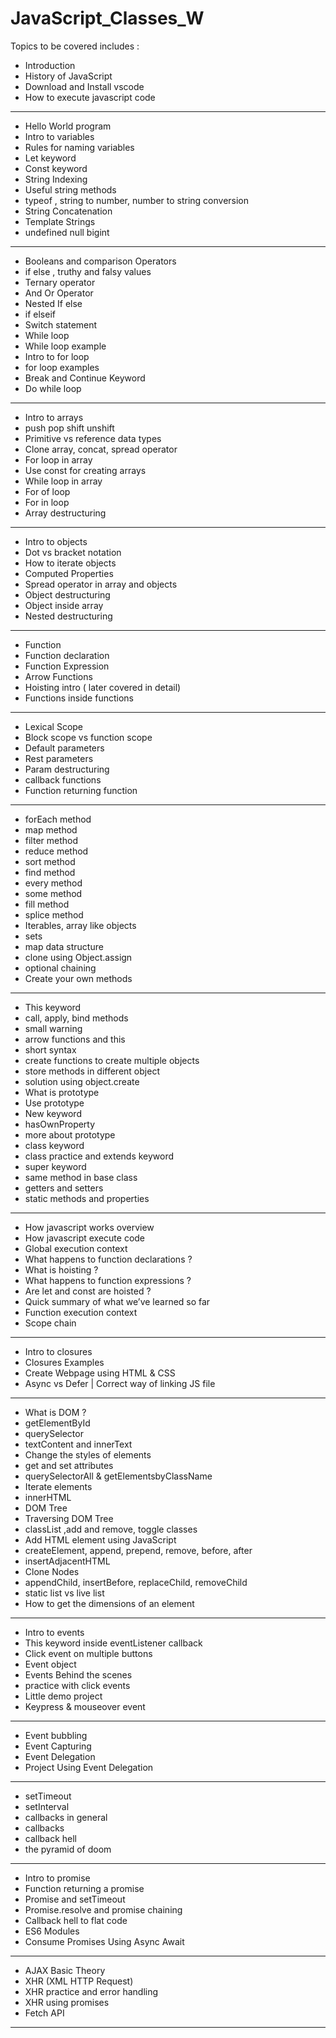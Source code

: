 # JavaScript_Classes_W

Topics to be covered includes :

* Introduction 
* History of JavaScript
* Download and Install vscode
* How to execute javascript code
----------------------------------
* Hello World program
* Intro to variables
* Rules for naming variables
* Let keyword
* Const keyword 
* String Indexing
* Useful string methods
* typeof , string to number, number to string conversion
* String Concatenation
* Template Strings
* undefined null bigint
-----------------------------------------
* Booleans and comparison Operators
* if else , truthy and falsy values
* Ternary operator
* And Or Operator
* Nested If else
* if elseif 
* Switch statement
* While loop
* While loop example
* Intro to for loop
* for loop examples
* Break and Continue Keyword
* Do while loop
----------------------------------
* Intro to arrays
* push pop shift unshift
* Primitive vs reference data types
* Clone array, concat, spread operator
* For loop in array
* Use const for creating arrays
* While loop in array
* For of loop
* For in loop
* Array destructuring
----------------------------------
* Intro to objects
* Dot vs bracket notation
* How to iterate objects
* Computed Properties
* Spread operator in array and objects
* Object destructuring
* Object inside array
* Nested destructuring
----------------------------------
* Function
* Function declaration
* Function Expression
* Arrow Functions
* Hoisting intro ( later covered in detail) 
* Functions inside functions
----------------------------------
* Lexical Scope
* Block scope vs function scope
* Default parameters
* Rest parameters
* Param destructuring
* callback functions
* Function returning function
----------------------------------
* forEach method
* map method
* filter method
* reduce method
* sort method
* find method
* every method
* some method
* fill method
* splice method
* Iterables, array like objects
* sets 
* map data structure
* clone using Object.assign
* optional chaining
* Create your own methods
----------------------------------
* This keyword
* call, apply, bind methods
* small warning
* arrow functions and this
* short syntax
* create functions to create multiple objects
* store methods in different object
* solution using object.create
* What is prototype
* Use prototype
* New keyword
* hasOwnProperty
* more about prototype
* class keyword
* class practice and extends keyword
* super keyword
* same method in base class
* getters and setters
* static methods and properties
----------------------------------
* How javascript works overview
* How javascript execute code
* Global execution context
* What happens to function declarations ? 
* What is hoisting ? 
* What happens to function expressions ? 
* Are let and const are hoisted ? 
* Quick summary of what we’ve learned so far
* Function execution context
* Scope chain
----------------------------------
* Intro to closures
* Closures Examples
* Create Webpage using HTML & CSS
* Async vs Defer | Correct way of linking JS file
----------------------------------
* What is DOM ? 
* getElementById
* querySelector
* textContent and innerText
* Change the styles of elements
* get and set attributes
* querySelectorAll & getElementsbyClassName
* Iterate elements
* innerHTML
* DOM Tree
* Traversing DOM Tree
* classList ,add and remove, toggle classes
* Add HTML element using JavaScript
* createElement, append, prepend, remove, before, after
* insertAdjacentHTML
* Clone Nodes
* appendChild, insertBefore, replaceChild, removeChild
* static list vs live list
* How to get the dimensions of an element
----------------------------------
* Intro to events
* This keyword inside eventListener callback
* Click event on multiple buttons
* Event object
* Events Behind the scenes
* practice with click events
* Little demo project
* Keypress & mouseover event
----------------------------------
* Event bubbling 
* Event Capturing
* Event Delegation
* Project Using Event Delegation
----------------------------------
* setTimeout
* setInterval
* callbacks in general
* callbacks 
* callback hell
* the pyramid of doom
----------------------------------
* Intro to promise
* Function returning a promise
* Promise and setTimeout
* Promise.resolve and promise chaining
* Callback hell to flat code 
*  ES6 Modules
* Consume Promises Using Async Await
----------------------------------
* AJAX Basic Theory
* XHR (XML HTTP Request)
*  XHR practice and error handling
* XHR using promises
* Fetch API
----------------------------------
